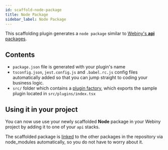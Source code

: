 ```yaml
---
id: scaffold-node-package
title: Node Package
sidebar_label: Node Package
---
```


This scaffolding plugin generates a `node package` similar to [Webiny's **api** packages](https://github.com/webiny/webiny-js/tree/master/packages).

## Contents

- `package.json` file is generated with your plugin's name 
- `tsconfig.json`, `jest.config.js` and `.babel.rc.js` config files automatically added so that you can jump straight to coding your business logic.
- `src/` folder which contains a [plugin factory](https://docs.webiny.com/docs/deep-dive/plugins-crash-course#creating-a-plugin), which exports the sample plugin located in `src/plugins/index.tsx`

## Using it in your project

You can now use use your newly scaffolded **Node** package in your Webiny project by adding it to one of your `api` stacks.

The scaffolded package is [linked](https://classic.yarnpkg.com/en/docs/cli/link/) to the other packages in the repository via node_modules automatically, so you do not have to worry about it. 